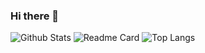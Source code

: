 ### Hi there 👋

![Github Stats](https://github-readme-stats.vercel.app/api?username=xviefvs&count_private=true&theme=react&count_private=true&show_icons=true&include_all_commits=true)
![Readme Card](https://github-readme-stats.vercel.app/api/pin/?username=xviefvs&repo=enma&theme=react&show_owner=true)
![Top Langs](https://github-readme-stats.vercel.app/api/top-langs/?username=xviefvs&langs_count=8&theme=react)

<!--
**xviefvs/xviefvs** is a ✨ _special_ ✨ repository because its `README.md` (this file) appears on your GitHub profile.

Here are some ideas to get you started:

- 🔭 I’m currently working on ...
- 🌱 I’m currently learning ...
- 👯 I’m looking to collaborate on ...
- 🤔 I’m looking for help with ...
- 💬 Ask me about ...
- 📫 How to reach me: ...
- 😄 Pronouns: ...
- ⚡ Fun fact: ...
-->
